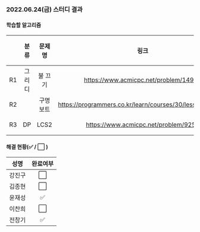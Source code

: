 ### 2022.06.24(금) 스터디 결과

#### 학습할 알고리즘

|      | 분류 |    문제명    |                 링크                  | 난이도  |
| :--: | :--: | :----------: | :-----------------------------------: | :-----: |
|  R1  | 그리디 | 불 끄기 |https://www.acmicpc.net/problem/14939 | 플레5 |
| R2 |  | 구명보트 |https://programmers.co.kr/learn/courses/30/lessons/42885 |  Lv2   |
| R3 | DP | LCS2 |https://www.acmicpc.net/problem/9252 | 골드4 |

#### 해결 현황(:white_check_mark: / :white_large_square:  )

|  성명  |       완료여부       |
| :----: | :------------------: |
| 강진구 | :white_large_square: |
| 김종현 | :white_large_square: |
| 윤재성 |  :white_check_mark:  |
| 이찬희 | :white_large_square: |
| 전창기 |  :white_check_mark:  |
